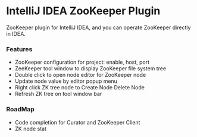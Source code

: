 IntelliJ IDEA ZooKeeper Plugin
=======================================
ZooKeeper plugin for IntelliJ IDEA, and you can operate ZooKeeper directly in IDEA.

### Features

* ZooKeeper configuration for project: enable, host, port
* ZeeKeeper tool window to display ZooKeeper file system tree
* Double click to open node editor for ZooKeeper node
* Update node value by editor popup menu
* Right click ZK tree node to Create Node Delete Node
* Refresh ZK tree on tool window bar

### RoadMap

* Code completion for Curator and ZooKeeper Client
* ZK node stat
